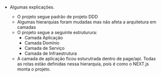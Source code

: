 - Algumas explicações.

    - O projeto segue padrão de projeto DDD
    - Algumas hierarquias foram mudadas mas não afeta a arquitetura em camadas
    - O projeto segue a seguinte estruturura:
        - Camada Aplicação
        - Camada Domínio
        - Camada de Serviço
        - Camada de Infraestrutura
    - A camada de aplicação ficou esturutrada dentro de page/api. Todas as rotas estão definidas nessa hierarquia, pois é como o NEXT.js monta o projeto.
    

